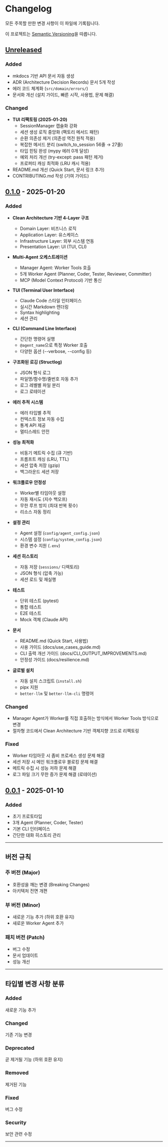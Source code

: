# Changelog

모든 주목할 만한 변경 사항이 이 파일에 기록됩니다.

이 프로젝트는 [Semantic Versioning](https://semver.org/)을 따릅니다.

## [Unreleased]

### Added
- mkdocs 기반 API 문서 자동 생성
- ADR (Architecture Decision Records) 문서 5개 작성
- 에러 코드 체계화 (`src/domain/errors/`)
- 문서화 개선 (설치 가이드, 빠른 시작, 사용법, 문제 해결)

### Changed
- **TUI 리팩토링 (2025-01-20)**
  - SessionManager 캡슐화 강화
  - 세션 생성 로직 중앙화 (팩토리 메서드 패턴)
  - 순환 의존성 제거 (의존성 역전 원칙 적용)
  - 복잡한 메서드 분리 (switch_to_session 56줄 → 27줄)
  - 타입 힌팅 완성 (mypy 에러 0개 달성)
  - 예외 처리 개선 (try-except: pass 패턴 제거)
  - 프로퍼티 캐싱 최적화 (LRU 캐시 적용)
- README.md 개선 (Quick Start, 문서 링크 추가)
- CONTRIBUTING.md 작성 (기여 가이드)

## [0.1.0] - 2025-01-20

### Added
- **Clean Architecture 기반 4-Layer 구조**
  - Domain Layer: 비즈니스 로직
  - Application Layer: 유스케이스
  - Infrastructure Layer: 외부 시스템 연동
  - Presentation Layer: UI (TUI, CLI)

- **Multi-Agent 오케스트레이션**
  - Manager Agent: Worker Tools 호출
  - 5개 Worker Agent (Planner, Coder, Tester, Reviewer, Committer)
  - MCP (Model Context Protocol) 기반 통신

- **TUI (Terminal User Interface)**
  - Claude Code 스타일 인터페이스
  - 실시간 Markdown 렌더링
  - Syntax highlighting
  - 세션 관리

- **CLI (Command Line Interface)**
  - 간단한 명령어 실행
  - `@agent_name`으로 특정 Worker 호출
  - 다양한 옵션 (--verbose, --config 등)

- **구조화된 로깅 (Structlog)**
  - JSON 형식 로그
  - 파일명/함수명/줄번호 자동 추가
  - 로그 레벨별 파일 분리
  - 로그 로테이션

- **에러 추적 시스템**
  - 에러 타입별 추적
  - 컨텍스트 정보 자동 수집
  - 통계 API 제공
  - 멀티스레드 안전

- **성능 최적화**
  - 비동기 메트릭 수집 (큐 기반)
  - 프롬프트 캐싱 (LRU, TTL)
  - 세션 압축 저장 (gzip)
  - 백그라운드 세션 저장

- **워크플로우 안정성**
  - Worker별 타임아웃 설정
  - 자동 재시도 (지수 백오프)
  - 무한 루프 방지 (최대 반복 횟수)
  - 리소스 자동 정리

- **설정 관리**
  - Agent 설정 (`config/agent_config.json`)
  - 시스템 설정 (`config/system_config.json`)
  - 환경 변수 지원 (`.env`)

- **세션 히스토리**
  - 자동 저장 (`sessions/` 디렉토리)
  - JSON 형식 (압축 가능)
  - 세션 로드 및 재실행

- **테스트**
  - 단위 테스트 (pytest)
  - 통합 테스트
  - E2E 테스트
  - Mock 객체 (Claude API)

- **문서**
  - README.md (Quick Start, 사용법)
  - 사용 가이드 (docs/use_cases_guide.md)
  - CLI 출력 개선 가이드 (docs/CLI_OUTPUT_IMPROVEMENTS.md)
  - 안정성 가이드 (docs/resilience.md)

- **글로벌 설치**
  - 자동 설치 스크립트 (`install.sh`)
  - pipx 지원
  - `better-llm` 및 `better-llm-cli` 명령어

### Changed
- Manager Agent가 Worker를 직접 호출하는 방식에서 Worker Tools 방식으로 변경
- 절차형 코드에서 Clean Architecture 기반 객체지향 코드로 리팩토링

### Fixed
- Worker 타임아웃 시 좀비 프로세스 생성 문제 해결
- 세션 저장 시 메인 워크플로우 블로킹 문제 해결
- 메트릭 수집 시 성능 저하 문제 해결
- 로그 파일 크기 무한 증가 문제 해결 (로테이션)

## [0.0.1] - 2025-01-10

### Added
- 초기 프로토타입
- 3개 Agent (Planner, Coder, Tester)
- 기본 CLI 인터페이스
- 간단한 대화 히스토리 관리

---

## 버전 규칙

### 주 버전 (Major)
- 호환성을 깨는 변경 (Breaking Changes)
- 아키텍처 전면 개편

### 부 버전 (Minor)
- 새로운 기능 추가 (하위 호환 유지)
- 새로운 Worker Agent 추가

### 패치 버전 (Patch)
- 버그 수정
- 문서 업데이트
- 성능 개선

---

## 타입별 변경 사항 분류

### Added
새로운 기능 추가

### Changed
기존 기능 변경

### Deprecated
곧 제거될 기능 (하위 호환 유지)

### Removed
제거된 기능

### Fixed
버그 수정

### Security
보안 관련 수정

---

[Unreleased]: https://github.com/simdaseul/better-llm/compare/v0.1.0...HEAD
[0.1.0]: https://github.com/simdaseul/better-llm/releases/tag/v0.1.0
[0.0.1]: https://github.com/simdaseul/better-llm/releases/tag/v0.0.1
